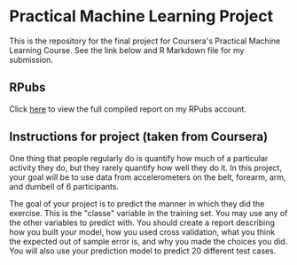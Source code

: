 # Practical Machine Learning Project
This is the repository for the final project for Coursera's Practical Machine Learning Course. See the link below and R Markdown file for my submission.

## RPubs

Click [here](http://rpubs.com/mrod1791/325477) to view the full compiled report on my RPubs account.

## Instructions for project (taken from Coursera)

One thing that people regularly do is quantify how much of a particular activity they do, but they rarely quantify how well they do it. In this project, your goal will be to use data from accelerometers on the belt, forearm, arm, and dumbell of 6 participants. 

The goal of your project is to predict the manner in which they did the exercise. This is the "classe" variable in the training set. You may use any of the other variables to predict with. You should create a report describing how you built your model, how you used cross validation, what you think the expected out of sample error is, and why you made the choices you did. You will also use your prediction model to predict 20 different test cases.

